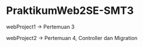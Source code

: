# PraktikumWeb2SE-SMT3

webProject1 -> Pertemuan 3 

webProject2 -> Pertemuan 4, Controller dan Migration
